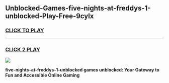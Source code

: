 
## Unblocked-Games-five-nights-at-freddys-1-unblocked-Play-Free-9cylx
<h3>
<a href="https://premium76.site?title=five-nights-at-freddys-1-unblocked&ref=18A1">CLICK TO PLAY</a></h3>
<hr>

<h3>
<a href="https://premium76.site?title=five-nights-at-freddys-1-unblocked&ref=18A1">CLICK 2 PLAY</a>
  
</h3>

<a href="https://premium76.site?title=five-nights-at-freddys-1-unblocked&ref=18A1"><img src="https://clearcache.store/games.png"></a>


**five-nights-at-freddys-1-unblocked games unblocked: Your Gateway to Fun and Accessible Online Gaming**
